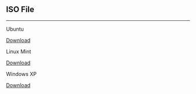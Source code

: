 ## ISO File
---

Ubuntu 

[Download](https://ubuntu.com/download/desktop)

Linux Mint

[Download](https://linuxmint.com/download.php)

Windows XP

[Download](https://archive.org/details/windows-xp-all-sp-msdn-iso-files-en-de-ru-tr-x86-x64)
